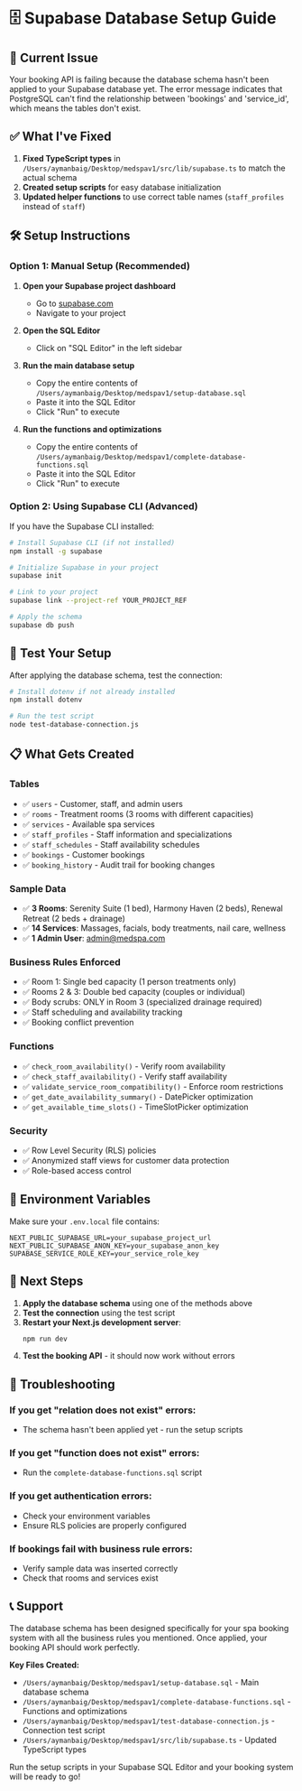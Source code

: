 # 🗄️ Supabase Database Setup Guide

## 🚨 Current Issue

Your booking API is failing because the database schema hasn't been applied to your Supabase database yet. The error message indicates that PostgreSQL can't find the relationship between 'bookings' and 'service_id', which means the tables don't exist.

## ✅ What I've Fixed

1. **Fixed TypeScript types** in `/Users/aymanbaig/Desktop/medspav1/src/lib/supabase.ts` to match the actual schema
2. **Created setup scripts** for easy database initialization
3. **Updated helper functions** to use correct table names (`staff_profiles` instead of `staff`)

## 🛠️ Setup Instructions

### Option 1: Manual Setup (Recommended)

1. **Open your Supabase project dashboard**
   - Go to [supabase.com](https://supabase.com)
   - Navigate to your project

2. **Open the SQL Editor**
   - Click on "SQL Editor" in the left sidebar

3. **Run the main database setup**
   - Copy the entire contents of `/Users/aymanbaig/Desktop/medspav1/setup-database.sql`
   - Paste it into the SQL Editor
   - Click "Run" to execute

4. **Run the functions and optimizations**
   - Copy the entire contents of `/Users/aymanbaig/Desktop/medspav1/complete-database-functions.sql`
   - Paste it into the SQL Editor
   - Click "Run" to execute

### Option 2: Using Supabase CLI (Advanced)

If you have the Supabase CLI installed:

```bash
# Install Supabase CLI (if not installed)
npm install -g supabase

# Initialize Supabase in your project
supabase init

# Link to your project
supabase link --project-ref YOUR_PROJECT_REF

# Apply the schema
supabase db push
```

## 🧪 Test Your Setup

After applying the database schema, test the connection:

```bash
# Install dotenv if not already installed
npm install dotenv

# Run the test script
node test-database-connection.js
```

## 📋 What Gets Created

### Tables
- ✅ `users` - Customer, staff, and admin users
- ✅ `rooms` - Treatment rooms (3 rooms with different capacities)
- ✅ `services` - Available spa services
- ✅ `staff_profiles` - Staff information and specializations
- ✅ `staff_schedules` - Staff availability schedules
- ✅ `bookings` - Customer bookings
- ✅ `booking_history` - Audit trail for booking changes

### Sample Data
- ✅ **3 Rooms**: Serenity Suite (1 bed), Harmony Haven (2 beds), Renewal Retreat (2 beds + drainage)
- ✅ **14 Services**: Massages, facials, body treatments, nail care, wellness
- ✅ **1 Admin User**: admin@medspa.com

### Business Rules Enforced
- ✅ Room 1: Single bed capacity (1 person treatments only)
- ✅ Rooms 2 & 3: Double bed capacity (couples or individual)
- ✅ Body scrubs: ONLY in Room 3 (specialized drainage required)
- ✅ Staff scheduling and availability tracking
- ✅ Booking conflict prevention

### Functions
- ✅ `check_room_availability()` - Verify room availability
- ✅ `check_staff_availability()` - Verify staff availability
- ✅ `validate_service_room_compatibility()` - Enforce room restrictions
- ✅ `get_date_availability_summary()` - DatePicker optimization
- ✅ `get_available_time_slots()` - TimeSlotPicker optimization

### Security
- ✅ Row Level Security (RLS) policies
- ✅ Anonymized staff views for customer data protection
- ✅ Role-based access control

## 🔧 Environment Variables

Make sure your `.env.local` file contains:

```env
NEXT_PUBLIC_SUPABASE_URL=your_supabase_project_url
NEXT_PUBLIC_SUPABASE_ANON_KEY=your_supabase_anon_key
SUPABASE_SERVICE_ROLE_KEY=your_service_role_key
```

## 🚦 Next Steps

1. **Apply the database schema** using one of the methods above
2. **Test the connection** using the test script
3. **Restart your Next.js development server**:
   ```bash
   npm run dev
   ```
4. **Test the booking API** - it should now work without errors

## 🐛 Troubleshooting

### If you get "relation does not exist" errors:
- The schema hasn't been applied yet - run the setup scripts

### If you get "function does not exist" errors:
- Run the `complete-database-functions.sql` script

### If you get authentication errors:
- Check your environment variables
- Ensure RLS policies are properly configured

### If bookings fail with business rule errors:
- Verify sample data was inserted correctly
- Check that rooms and services exist

## 📞 Support

The database schema has been designed specifically for your spa booking system with all the business rules you mentioned. Once applied, your booking API should work perfectly.

**Key Files Created:**
- `/Users/aymanbaig/Desktop/medspav1/setup-database.sql` - Main database schema
- `/Users/aymanbaig/Desktop/medspav1/complete-database-functions.sql` - Functions and optimizations  
- `/Users/aymanbaig/Desktop/medspav1/test-database-connection.js` - Connection test script
- `/Users/aymanbaig/Desktop/medspav1/src/lib/supabase.ts` - Updated TypeScript types

Run the setup scripts in your Supabase SQL Editor and your booking system will be ready to go!